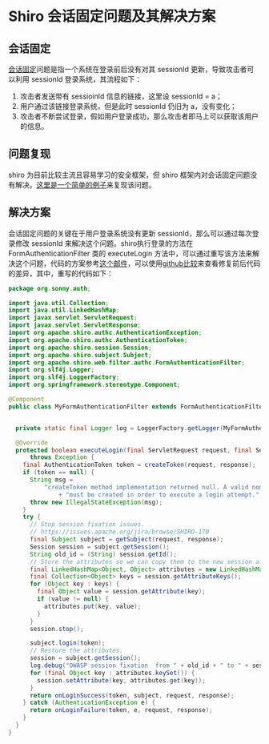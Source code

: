 # Shiro 会话固定问题及其解决方案

## 会话固定

[会话固定](https://www.owasp.org/index.php/Session_fixation)问题是指一个系统在登录前后没有对其 sessionId 更新，导致攻击者可以利用 sessionId 登录系统，其流程如下：

1. 攻击者发送带有 sessioinId 信息的链接，这里设 sessionId = a；
2. 用户通过该链接登录系统，但是此时 sessionId 仍旧为 a，没有变化；
3. 攻击者不断尝试登录，假如用户登录成功，那么攻击者即马上可以获取该用户的信息。

## 问题复现

shiro 为目前比较主流且容易学习的安全框架，但 shiro 框架内对会话固定问题没有解决。[这里是一个简单的例子](https://github.com/zeahoo/shirodis/)来复现该问题。


## 解决方案

会话固定问题的关键在于用户登录系统没有更新 sessionId，那么可以通过每次登录修改 sessionId 来解决这个问题。shiro执行登录的方法在 FormAuthenticationFilter 类的 executeLogin 方法中，可以通过重写该方法来解决这个问题，代码的方案参考[这个邮件](http://mail-archives.apache.org/mod_mbox/shiro-dev/201507.mbox/%3CJIRA.12465307.1274733244000.151603.1436511965601@Atlassian.JIRA%3E)，可以使用[github比较](https://github.com/zeahoo/shirodis/commit/3aec453bab7475ab100325ddcd08560f034c6523)来查看修复前后代码的差异，其中，重写的代码如下：

```java
package org.sonny.auth;

import java.util.Collection;
import java.util.LinkedHashMap;
import javax.servlet.ServletRequest;
import javax.servlet.ServletResponse;
import org.apache.shiro.authc.AuthenticationException;
import org.apache.shiro.authc.AuthenticationToken;
import org.apache.shiro.session.Session;
import org.apache.shiro.subject.Subject;
import org.apache.shiro.web.filter.authc.FormAuthenticationFilter;
import org.slf4j.Logger;
import org.slf4j.LoggerFactory;
import org.springframework.stereotype.Component;

@Component
public class MyFormAuthenticationFilter extends FormAuthenticationFilter {


  private static final Logger log = LoggerFactory.getLogger(MyFormAuthenticationFilter.class);

  @Override
  protected boolean executeLogin(final ServletRequest request, final ServletResponse response)
      throws Exception {
    final AuthenticationToken token = createToken(request, response);
    if (token == null) {
      String msg =
          "createToken method implementation returned null. A valid non-null AuthenticationToken"
              + "must be created in order to execute a login attempt.";
      throw new IllegalStateException(msg);
    }
    try {
      // Stop session fixation issues.
      // https://issues.apache.org/jira/browse/SHIRO-170
      final Subject subject = getSubject(request, response);
      Session session = subject.getSession();
      String old_id = (String) session.getId();
      // Store the attributes so we can copy them to the new session after auth.
      final LinkedHashMap<Object, Object> attributes = new LinkedHashMap<Object, Object>();
      final Collection<Object> keys = session.getAttributeKeys();
      for (Object key : keys) {
        final Object value = session.getAttribute(key);
        if (value != null) {
          attributes.put(key, value);
        }
      }
      session.stop();

      subject.login(token);
      // Restore the attributes.
      session = subject.getSession();
      log.debug("OWASP session fixation  from " + old_id + " to " + session.getId());
      for (final Object key : attributes.keySet()) {
        session.setAttribute(key, attributes.get(key));
      }
      return onLoginSuccess(token, subject, request, response);
    } catch (AuthenticationException e) {
      return onLoginFailure(token, e, request, response);
    }
  }
}

```